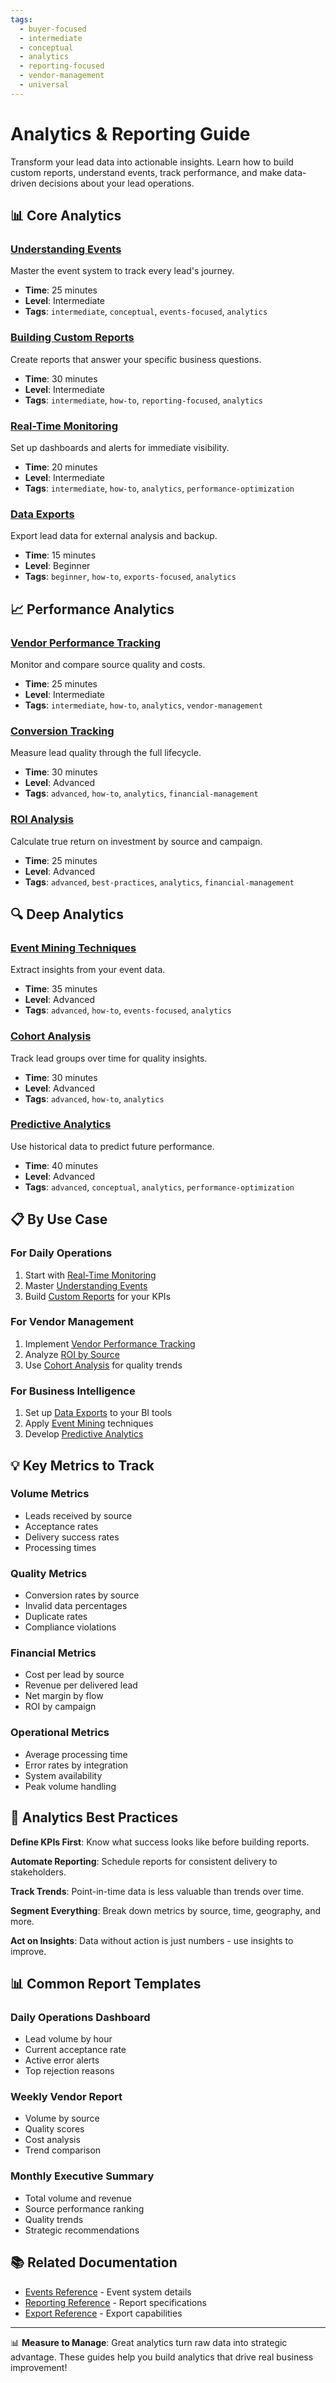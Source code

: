 ```yaml
---
tags:
  - buyer-focused
  - intermediate
  - conceptual
  - analytics
  - reporting-focused
  - vendor-management
  - universal
---
```


# Analytics & Reporting Guide

Transform your lead data into actionable insights. Learn how to build custom reports, understand events, track performance, and make data-driven decisions about your lead operations.

## 📊 Core Analytics

### [Understanding Events](./understanding-events.md)
Master the event system to track every lead's journey.
- **Time**: 25 minutes
- **Level**: Intermediate
- **Tags**: `intermediate`, `conceptual`, `events-focused`, `analytics`

### [Building Custom Reports](./custom-reports.md)
Create reports that answer your specific business questions.
- **Time**: 30 minutes
- **Level**: Intermediate
- **Tags**: `intermediate`, `how-to`, `reporting-focused`, `analytics`

### [Real-Time Monitoring](./real-time-monitoring.md)
Set up dashboards and alerts for immediate visibility.
- **Time**: 20 minutes
- **Level**: Intermediate
- **Tags**: `intermediate`, `how-to`, `analytics`, `performance-optimization`

### [Data Exports](./data-exports.md)
Export lead data for external analysis and backup.
- **Time**: 15 minutes
- **Level**: Beginner
- **Tags**: `beginner`, `how-to`, `exports-focused`, `analytics`

## 📈 Performance Analytics

### [Vendor Performance Tracking](./vendor-performance.md)
Monitor and compare source quality and costs.
- **Time**: 25 minutes
- **Level**: Intermediate
- **Tags**: `intermediate`, `how-to`, `analytics`, `vendor-management`

### [Conversion Tracking](./conversion-tracking.md)
Measure lead quality through the full lifecycle.
- **Time**: 30 minutes
- **Level**: Advanced
- **Tags**: `advanced`, `how-to`, `analytics`, `financial-management`

### [ROI Analysis](./roi-analysis.md)
Calculate true return on investment by source and campaign.
- **Time**: 25 minutes
- **Level**: Advanced
- **Tags**: `advanced`, `best-practices`, `analytics`, `financial-management`

## 🔍 Deep Analytics

### [Event Mining Techniques](./event-mining.md)
Extract insights from your event data.
- **Time**: 35 minutes
- **Level**: Advanced
- **Tags**: `advanced`, `how-to`, `events-focused`, `analytics`

### [Cohort Analysis](./cohort-analysis.md)
Track lead groups over time for quality insights.
- **Time**: 30 minutes
- **Level**: Advanced
- **Tags**: `advanced`, `how-to`, `analytics`

### [Predictive Analytics](./predictive-analytics.md)
Use historical data to predict future performance.
- **Time**: 40 minutes
- **Level**: Advanced
- **Tags**: `advanced`, `conceptual`, `analytics`, `performance-optimization`

## 📋 By Use Case

### For Daily Operations
1. Start with [Real-Time Monitoring](./real-time-monitoring.md)
2. Master [Understanding Events](./understanding-events.md)
3. Build [Custom Reports](./custom-reports.md) for your KPIs

### For Vendor Management
1. Implement [Vendor Performance Tracking](./vendor-performance.md)
2. Analyze [ROI by Source](./roi-analysis.md)
3. Use [Cohort Analysis](./cohort-analysis.md) for quality trends

### For Business Intelligence
1. Set up [Data Exports](./data-exports.md) to your BI tools
2. Apply [Event Mining](./event-mining.md) techniques
3. Develop [Predictive Analytics](./predictive-analytics.md)

## 💡 Key Metrics to Track

### Volume Metrics
- Leads received by source
- Acceptance rates
- Delivery success rates
- Processing times

### Quality Metrics
- Conversion rates by source
- Invalid data percentages
- Duplicate rates
- Compliance violations

### Financial Metrics
- Cost per lead by source
- Revenue per delivered lead
- Net margin by flow
- ROI by campaign

### Operational Metrics
- Average processing time
- Error rates by integration
- System availability
- Peak volume handling

## 🎯 Analytics Best Practices

**Define KPIs First**: Know what success looks like before building reports.

**Automate Reporting**: Schedule reports for consistent delivery to stakeholders.

**Track Trends**: Point-in-time data is less valuable than trends over time.

**Segment Everything**: Break down metrics by source, time, geography, and more.

**Act on Insights**: Data without action is just numbers - use insights to improve.

## 📊 Common Report Templates

### Daily Operations Dashboard
- Lead volume by hour
- Current acceptance rate
- Active error alerts
- Top rejection reasons

### Weekly Vendor Report
- Volume by source
- Quality scores
- Cost analysis
- Trend comparison

### Monthly Executive Summary
- Total volume and revenue
- Source performance ranking
- Quality trends
- Strategic recommendations

## 📚 Related Documentation

- [Events Reference](../../reference/lifecycle.md) - Event system details
- [Reporting Reference](../../reference/reporting.md) - Report specifications
- [Export Reference](../../reference/exports.md) - Export capabilities

---

📊 **Measure to Manage**: Great analytics turn raw data into strategic advantage. These guides help you build analytics that drive real business improvement!